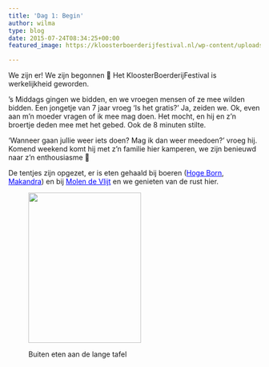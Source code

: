 ```yaml
---
title: 'Dag 1: Begin'
author: wilma
type: blog
date: 2015-07-24T08:34:25+00:00
featured_image: https://kloosterboerderijfestival.nl/wp-content/uploads/2015/07/P7234478.jpg

---
```

We zijn er! We zijn begonnen 🙂 Het KloosterBoerderijFestival is werkelijkheid geworden.

&#8217;s Middags gingen we bidden, en we vroegen mensen of ze mee wilden bidden. Een jongetje van 7 jaar vroeg &#8216;Is het gratis?&#8217; Ja, zeiden we. Ok, even aan m&#8217;n moeder vragen of ik mee mag doen. Het mocht, en hij en z&#8217;n broertje deden mee met het gebed. Ook de 8 minuten stilte.

&#8216;Wanneer gaan jullie weer iets doen? Mag ik dan weer meedoen?&#8217; vroeg hij. Komend weekend komt hij met z&#8217;n familie hier kamperen, we zijn benieuwd naar z&#8217;n enthousiasme 🙂

De tentjes zijn opgezet, er is eten gehaald bij boeren (<span style="color: #0000ff;"><a style="color: #0000ff;" href="http://hogeborn.lievegoed-bedrijven.nl/">Hoge Born</a></span>, <span style="color: #0000ff;"><a style="color: #0000ff;" href="http://www.sheerenloo.nl/-/zorgboerderij-makandra">Makandra</a></span>) en bij <span style="color: #0000ff;"><a style="color: #0000ff;" href="http://www.molendevlijt.nl/">Molen de Vlijt</a></span> en we genieten van de rust hier.<figure id="attachment_2020" style="width: 225px" class="wp-caption alignnone">

[<img class="wp-image-2020 size-medium" src="http://www.kloosterboerderijfestival.nl/wp-content/uploads/2015/07/P7234465-e1437725862842-225x300.jpg" alt="" width="225" height="300" />][1]<figcaption class="wp-caption-text">Buiten eten aan de lange tafel</figcaption></figure>

 [1]: http://www.kloosterboerderijfestival.nl/wp-content/uploads/2015/07/P7234465-e1437725862842.jpg